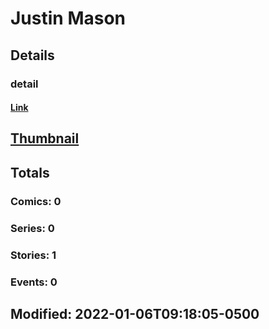 # Justin  Mason 
## Details
### detail
#### [Link](http://marvel.com/comics/creators/14359/justin_mason?utm_campaign=apiRef&utm_source=225578a89fc76f3d20fbffda5d17a88d)
## [Thumbnail](http://i.annihil.us/u/prod/marvel/i/mg/b/40/image_not_available.jpg)
## Totals
### Comics: 0
### Series: 0
### Stories: 1
### Events: 0
## Modified: 2022-01-06T09:18:05-0500